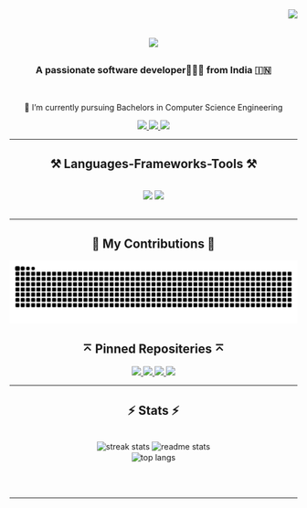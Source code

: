 <img align="right" src="https://visitor-badge.laobi.icu/badge?page_id=TheKunalBose.TheKunalBose" />

<h1 align="center">
    <img src="https://readme-typing-svg.herokuapp.com/?font=Righteous&size=35&center=true&vCenter=true&width=500&height=70&duration=4000&lines=Hi+There!+👋;+I'm+Kunal+Bose!+;" />
</h1>

<h3 align="center">A passionate software developer👨🏻‍💻 from India 🇮🇳</h3>

<br/>

<div align="center">
 
 🔭 I’m currently pursuing Bachelors in Computer Science Engineering 
 

 </div>
 
<div align="center"> 
  <a href="mailto:kbose0204@gmail.com">
    <img src="https://img.shields.io/badge/Gmail-333333?style=for-the-badge&logo=gmail&logoColor=red" />
  </a>
  <a href="https://https://www.linkedin.com/in/kunal-bose-b5b2aa249/" target="_blank">
    <img src="https://img.shields.io/badge/LinkedIn-0077B5?style=for-the-badge&logo=linkedin&logoColor=white" target="_blank" />
  </a>
  <a href="" target="_blank">
     <img src="https://img.shields.io/badge/Portfolio-FF5722?style=for-the-badge&logo=todoist&logoColor=white" target="_blank" /> <!-- sqlite, safari, google-chrome are other good icon options -->
  </a>
</div>

 <hr/>
 
<h2 align="center">⚒️ Languages-Frameworks-Tools ⚒️</h2>
<br/>
<div align="center">
    <img src="https://skillicons.dev/icons?i=react,html,css,vscode,github,figma,tailwind,git" />
    <img src="https://skillicons.dev/icons?i=nodejs,python,javascript,java,mysql,flask" /><br>
</div>

<br/>
<hr/>

<div align="center">
  <h2>🐍 My Contributions 🐍</h2>
  <img alt="snake eating my contributions" src="https://github.com/TheKunalBose/TheKunalBose/blob/output/github-snake-dark.svg" />

  
</div>
<div align="center">
    <h2>⌅ Pinned Repositeries ⌅</h2>
<a href="https://github.com/TheKunalBose/StackForge-k8s-Deployement">
    <img src="https://github.com/TheKunalBose/StackForge-k8s-Deployement&show_icons=true&theme=tokyonight&hide_border=true" >
  </a>

  <a href="https://github.com/TheKunalBose/StackForge-Terraform-Infra">
    <img src="https://github-readme-stats-chrisbinsunny.vercel.app/api/pin/?username=TheKunalBose&repo=StackForge-Terraform-Infra&show_icons=true&theme=tokyonight&hide_border=true">
  </a>
  
   <a href="https://github.com/TheKunalBose/AWS-Architechure-MultiRegion">
    <img src="https://github-readme-stats-chrisbinsunny.vercel.app/api/pin/?username=TheKunalBose&repo=AWS-Architechure-MultiRegion&show_icons=true&theme=tokyonight&hide_border=true" >
  </a>

  
  <a href="https://github.com/TheKunalBose/Terraform-CI-CD-Pipeline-Azure">
    <img src="https://github-readme-stats-chrisbinsunny.vercel.app/api/pin/?username=TheKunalBose&repo=Terraform-CI-CD-Pipeline-Azure&show_icons=true&theme=tokyonight&hide_border=true" >
  </a>

<hr/>
</div>

<h2 align="center">⚡ Stats ⚡</h2>
<br>
<div align=center>
  <img width=390 src="https://github-readme-streak-stats-salesp07.vercel.app/?user=TheKunalBose&count_private=true&theme=react&border_radius=10" alt="streak stats"/>
  <img width=390 src="https://github-readme-stats-salesp07.vercel.app/api?username=TheKunalBose&count_private=true&show_icons=true&theme=react&rank_icon=github&border_radius=10" alt="readme stats" />
  <br/>
  <img width=325 align="center" src="https://github-readme-stats-salesp07.vercel.app/api/top-langs/?username=TheKunalBose&hide=HTML&langs_count=8&layout=compact&theme=react&border_radius=10&size_weight=0.5&count_weight=0.5&exclude_repo=github-readme-stats" alt="top langs" />
</div>

<br/><br/>

<hr/>

<br/>
